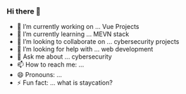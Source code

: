 ### Hi there 👋



- 🔭 I’m currently working on ... Vue Projects
- 🌱 I’m currently learning ... MEVN stack
- 👯 I’m looking to collaborate on ... cybersecurity projects
- 🤔 I’m looking for help with ... web development
- 💬 Ask me about ... cybersecurity
- 📫 How to reach me: ... 
- 😄 Pronouns: ... 
- ⚡ Fun fact: ... what is staycation?

